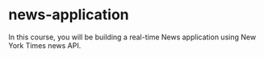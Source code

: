 # news-application
In this course, you will be building a real-time News application using New York Times news API.
